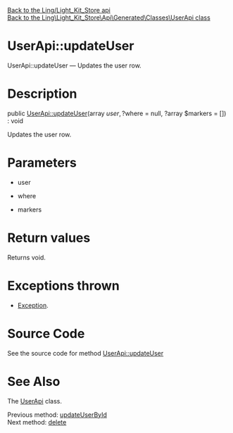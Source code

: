 [Back to the Ling/Light_Kit_Store api](https://github.com/lingtalfi/Light_Kit_Store/blob/master/doc/api/Ling/Light_Kit_Store.md)<br>
[Back to the Ling\Light_Kit_Store\Api\Generated\Classes\UserApi class](https://github.com/lingtalfi/Light_Kit_Store/blob/master/doc/api/Ling/Light_Kit_Store/Api/Generated/Classes/UserApi.md)


UserApi::updateUser
================



UserApi::updateUser — Updates the user row.




Description
================


public [UserApi::updateUser](https://github.com/lingtalfi/Light_Kit_Store/blob/master/doc/api/Ling/Light_Kit_Store/Api/Generated/Classes/UserApi/updateUser.md)(array $user, ?$where = null, ?array $markers = []) : void




Updates the user row.




Parameters
================


- user

    

- where

    

- markers

    


Return values
================

Returns void.


Exceptions thrown
================

- [Exception](http://php.net/manual/en/class.exception.php).&nbsp;







Source Code
===========
See the source code for method [UserApi::updateUser](https://github.com/lingtalfi/Light_Kit_Store/blob/master/Api/Generated/Classes/UserApi.php#L267-L270)


See Also
================

The [UserApi](https://github.com/lingtalfi/Light_Kit_Store/blob/master/doc/api/Ling/Light_Kit_Store/Api/Generated/Classes/UserApi.md) class.

Previous method: [updateUserById](https://github.com/lingtalfi/Light_Kit_Store/blob/master/doc/api/Ling/Light_Kit_Store/Api/Generated/Classes/UserApi/updateUserById.md)<br>Next method: [delete](https://github.com/lingtalfi/Light_Kit_Store/blob/master/doc/api/Ling/Light_Kit_Store/Api/Generated/Classes/UserApi/delete.md)<br>

